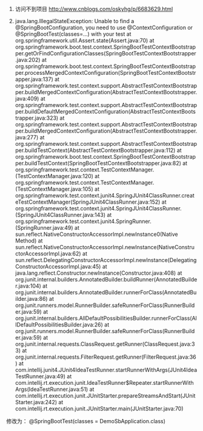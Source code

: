 1. 访问不到项目
http://www.cnblogs.com/oskyhg/p/6683629.html

2. 
    java.lang.IllegalStateException: Unable to find a @SpringBootConfiguration, you need to use @ContextConfiguration or @SpringBootTest(classes=...) with your test
	at org.springframework.util.Assert.state(Assert.java:70)
	at org.springframework.boot.test.context.SpringBootTestContextBootstrapper.getOrFindConfigurationClasses(SpringBootTestContextBootstrapper.java:202)
	at org.springframework.boot.test.context.SpringBootTestContextBootstrapper.processMergedContextConfiguration(SpringBootTestContextBootstrapper.java:137)
	at org.springframework.test.context.support.AbstractTestContextBootstrapper.buildMergedContextConfiguration(AbstractTestContextBootstrapper.java:409)
	at org.springframework.test.context.support.AbstractTestContextBootstrapper.buildDefaultMergedContextConfiguration(AbstractTestContextBootstrapper.java:323)
	at org.springframework.test.context.support.AbstractTestContextBootstrapper.buildMergedContextConfiguration(AbstractTestContextBootstrapper.java:277)
	at org.springframework.test.context.support.AbstractTestContextBootstrapper.buildTestContext(AbstractTestContextBootstrapper.java:112)
	at org.springframework.boot.test.context.SpringBootTestContextBootstrapper.buildTestContext(SpringBootTestContextBootstrapper.java:82)
	at org.springframework.test.context.TestContextManager.<init>(TestContextManager.java:120)
	at org.springframework.test.context.TestContextManager.<init>(TestContextManager.java:105)
	at org.springframework.test.context.junit4.SpringJUnit4ClassRunner.createTestContextManager(SpringJUnit4ClassRunner.java:152)
	at org.springframework.test.context.junit4.SpringJUnit4ClassRunner.<init>(SpringJUnit4ClassRunner.java:143)
	at org.springframework.test.context.junit4.SpringRunner.<init>(SpringRunner.java:49)
	at sun.reflect.NativeConstructorAccessorImpl.newInstance0(Native Method)
	at sun.reflect.NativeConstructorAccessorImpl.newInstance(NativeConstructorAccessorImpl.java:62)
	at sun.reflect.DelegatingConstructorAccessorImpl.newInstance(DelegatingConstructorAccessorImpl.java:45)
	at java.lang.reflect.Constructor.newInstance(Constructor.java:408)
	at org.junit.internal.builders.AnnotatedBuilder.buildRunner(AnnotatedBuilder.java:104)
	at org.junit.internal.builders.AnnotatedBuilder.runnerForClass(AnnotatedBuilder.java:86)
	at org.junit.runners.model.RunnerBuilder.safeRunnerForClass(RunnerBuilder.java:59)
	at org.junit.internal.builders.AllDefaultPossibilitiesBuilder.runnerForClass(AllDefaultPossibilitiesBuilder.java:26)
	at org.junit.runners.model.RunnerBuilder.safeRunnerForClass(RunnerBuilder.java:59)
	at org.junit.internal.requests.ClassRequest.getRunner(ClassRequest.java:33)
	at org.junit.internal.requests.FilterRequest.getRunner(FilterRequest.java:36)
	at com.intellij.junit4.JUnit4IdeaTestRunner.startRunnerWithArgs(JUnit4IdeaTestRunner.java:49)
	at com.intellij.rt.execution.junit.IdeaTestRunner$Repeater.startRunnerWithArgs(IdeaTestRunner.java:51)
	at com.intellij.rt.execution.junit.JUnitStarter.prepareStreamsAndStart(JUnitStarter.java:242)
	at com.intellij.rt.execution.junit.JUnitStarter.main(JUnitStarter.java:70)

修改为：
@SpringBootTest(classes = DemoSbApplication.class)
